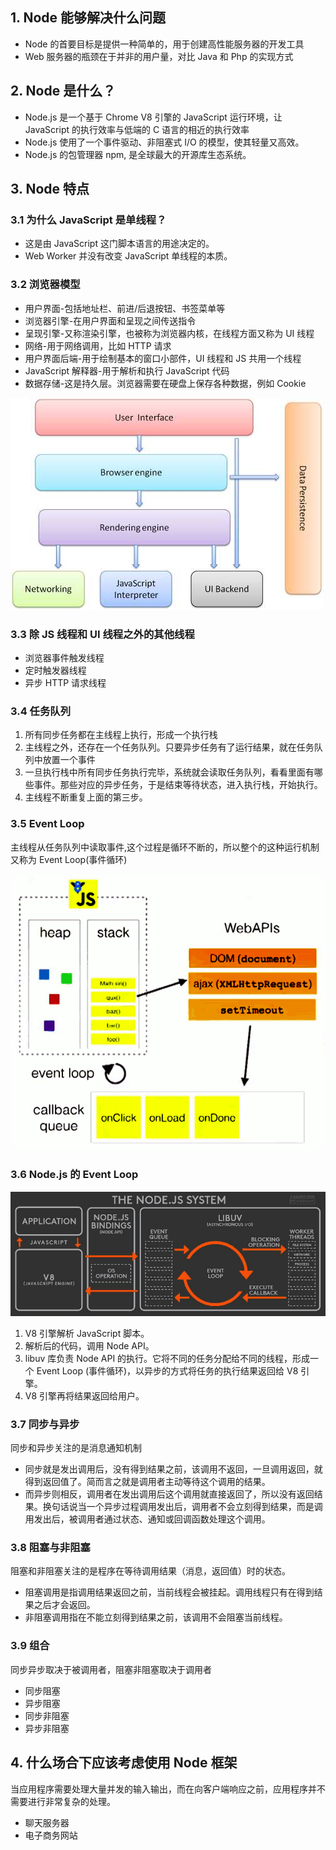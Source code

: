 ## 1. Node 能够解决什么问题

- Node 的首要目标是提供一种简单的，用于创建高性能服务器的开发工具
- Web 服务器的瓶颈在于并非的用户量，对比 Java 和 Php 的实现方式

## 2. Node 是什么？

- Node.js 是一个基于 Chrome V8 引擎的 JavaScript 运行环境，让 JavaScript 的执行效率与低端的 C 语言的相近的执行效率
- Node.js 使用了一个事件驱动、非阻塞式 I/O 的模型，使其轻量又高效。
- Node.js 的包管理器 npm, 是全球最大的开源库生态系统。

## 3. Node 特点

### 3.1 为什么 JavaScript 是单线程？

- 这是由 JavaScript 这门脚本语言的用途决定的。
- Web Worker 并没有改变 JavaScript 单线程的本质。

### 3.2 浏览器模型

- 用户界面-包括地址栏、前进/后退按钮、书签菜单等
- 浏览器引擎-在用户界面和呈现之间传送指令
- 呈现引擎-又称渲染引擎，也被称为浏览器内核，在线程方面又称为 UI 线程
- 网络-用于网络调用，比如 HTTP 请求
- 用户界面后端-用于绘制基本的窗口小部件，UI 线程和 JS 共用一个线程
- JavaScript 解释器-用于解析和执行 JavaScript 代码
- 数据存储-这是持久层。浏览器需要在硬盘上保存各种数据，例如 Cookie

![](./browser.jpg)

### 3.3 除 JS 线程和 UI 线程之外的其他线程

- 浏览器事件触发线程
- 定时触发器线程
- 异步 HTTP 请求线程

### 3.4 任务队列

1. 所有同步任务都在主线程上执行，形成一个执行栈
2. 主线程之外，还存在一个任务队列。只要异步任务有了运行结果，就在任务队列中放置一个事件
3. 一旦执行栈中所有同步任务执行完毕，系统就会读取任务队列，看看里面有哪些事件。那些对应的异步任务，于是结束等待状态，进入执行栈，开始执行。
4. 主线程不断重复上面的第三步。

### 3.5 Event Loop

主线程从任务队列中读取事件,这个过程是循环不断的，所以整个的这种运行机制又称为 Event Loop(事件循环)

![](./eventloop.png)

### 3.6 Node.js 的 Event Loop

![](./nodesystem.png)

1. V8 引擎解析 JavaScript 脚本。
2. 解析后的代码，调用 Node API。
3. libuv 库负责 Node API 的执行。它将不同的任务分配给不同的线程，形成一个 Event Loop (事件循环)，以异步的方式将任务的执行结果返回给 V8 引擎。
4. V8 引擎再将结果返回给用户。

### 3.7 同步与异步

同步和异步关注的是消息通知机制

- 同步就是发出调用后，没有得到结果之前，该调用不返回，一旦调用返回，就得到返回值了。简而言之就是调用者主动等待这个调用的结果。
- 而异步则相反，调用者在发出调用后这个调用就直接返回了，所以没有返回结果。换句话说当一个异步过程调用发出后，调用者不会立刻得到结果，而是调用发出后，被调用者通过状态、通知或回调函数处理这个调用。

### 3.8 阻塞与非阻塞

阻塞和非阻塞关注的是程序在等待调用结果（消息，返回值）时的状态。

- 阻塞调用是指调用结果返回之前，当前线程会被挂起。调用线程只有在得到结果之后才会返回。
- 非阻塞调用指在不能立刻得到结果之前，该调用不会阻塞当前线程。

### 3.9 组合

同步异步取决于被调用者，阻塞非阻塞取决于调用者

- 同步阻塞
- 异步阻塞
- 同步非阻塞
- 异步非阻塞

## 4. 什么场合下应该考虑使用 Node 框架

当应用程序需要处理大量并发的输入输出，而在向客户端响应之前，应用程序并不需要进行非常复杂的处理。

- 聊天服务器
- 电子商务网站
